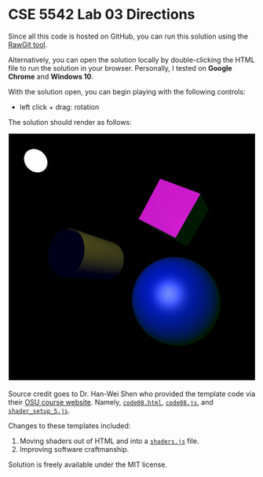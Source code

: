 # CSE 5542 Lab 03 Directions

Since all this code is hosted on GitHub, you can run this solution
using the [RawGit tool][9].

Alternatively, you can open the solution locally by double-clicking the
HTML file to run the solution in your browser. Personally,
I tested on **Google Chrome** and **Windows 10**.

With the solution open, you can begin playing with the following controls:

- left click + drag: rotation

The solution should render as follows:

![Sample Scene][1]

Source credit goes to Dr. Han-Wei Shen who provided the template code via their
[OSU course website][2]. Namely, [`code08.html`][3], [`code08.js`][4],
and [`shader_setup_5.js`][7].

Changes to these templates included:

1. Moving shaders out of HTML and into a [`shaders.js`][8] file.
2. Improving software craftmanship.

Solution is freely available under the MIT license.

[1]: phong-lighting.JPG
[2]: http://www.cse.ohio-state.edu/~shen.94/5542
[3]: http://web.cse.ohio-state.edu/~shen.94/5542/Site/WebGL_files/code08.html
[4]: http://web.cse.ohio-state.edu/~shen.94/5542/Site/WebGL_files/code08.js
[7]: http://web.cse.ohio-state.edu/~shen.94/5542/Site/WebGL_files/shaders_setup_5.js
[8]: https://github.com/jrg94/CSE5542/blob/master/Lab03/shaders.js
[9]: https://cdn.rawgit.com/jrg94/CSE5542/v3.0.0/Lab03/lab03.html
